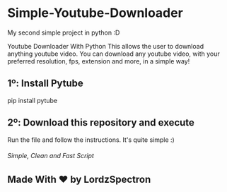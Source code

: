 # Simple-Youtube-Downloader
My second simple project in python :D

Youtube Downloader With Python
This allows the user to download anything youtube video. 
You can download any youtube video, with your preferred resolution, fps, extension and more, in a simple way!

## 1º: Install Pytube
pip install pytube

## 2º: Download this repository and execute
Run the file and follow the instructions. It's quite simple :)

<h6>Simple, Clean and Fast Script</h6>
<h2>Made With ♥ by LordzSpectron</h2>
